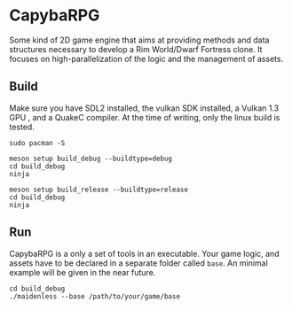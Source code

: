 # CapybaRPG

Some kind of 2D game engine that aims at providing methods and data structures necessary to develop a Rim World/Dwarf Fortress clone. It focuses on high-parallelization of the logic and the management of assets.

## Build

Make sure you have SDL2 installed, the vulkan SDK installed, a Vulkan 1.3 GPU , and a QuakeC compiler. At the time of writing, only the linux build is tested.

```
sudo pacman -S 
```

```
meson setup build_debug --buildtype=debug
cd build_debug
ninja
```

```
meson setup build_release --buildtype=release
cd build_debug
ninja
```

## Run

CapybaRPG is a only a set of tools in an executable. Your game logic, and assets have to be declared in a separate folder called `base`. An minimal example will be given in the near future.

```
cd build_debug
./maidenless --base /path/to/your/game/base
```
